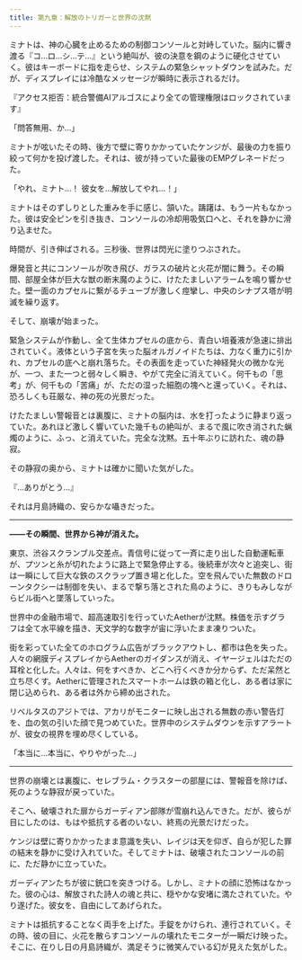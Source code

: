 ```yaml
---
title: 第九章：解放のトリガーと世界の沈黙
---
```


ミナトは、神の心臓を止めるための制御コンソールと対峙していた。脳内に響き渡る『コ…ロ…シ…テ…』という絶叫が、彼の決意を鋼のように硬化させていく。彼はキーボードに指を走らせ、システムの緊急シャットダウンを試みた。だが、ディスプレイには冷酷なメッセージが瞬時に表示されるだけ。

『アクセス拒否：統合警備AIアルゴスにより全ての管理権限はロックされています』

「問答無用、か…」

ミナトが呟いたその時、後方で壁に寄りかかっていたケンジが、最後の力を振り絞って何かを投げ渡した。それは、彼が持っていた最後のEMPグレネードだった。

「やれ、ミナト…！ 彼女を…解放してやれ…！」

ミナトはそのずしりとした重みを手に感じ、頷いた。躊躇は、もう一片もなかった。彼は安全ピンを引き抜き、コンソールの冷却用吸気口へと、それを静かに滑り込ませた。

時間が、引き伸ばされる。三秒後、世界は閃光に塗りつぶされた。

爆発音と共にコンソールが吹き飛び、ガラスの破片と火花が闇に舞う。その瞬間、部屋全体が巨大な獣の断末魔のように、けたたましいアラームを鳴り響かせた。壁一面のカプセルに繋がるチューブが激しく痙攣し、中央のシナプス塔が明滅を繰り返す。

そして、崩壊が始まった。

緊急システムが作動し、全て生体カプセルの底から、青白い培養液が急速に排出されていく。液体という子宮を失った脳オルガノイドたちは、力なく重力に引かれ、カプセルの底へと崩れ落ちた。その表面を走っていた神経発火の微かな光が、一つ、また一つと弱々しく瞬き、やがて完全に消えていく。何千もの「思考」が、何千もの「苦痛」が、ただの湿った細胞の塊へと還っていく。それは、恐ろしくも荘厳な、神の死の光景だった。

けたたましい警報音とは裏腹に、ミナトの脳内は、水を打ったように静まり返っていた。あれほど激しく響いていた幾千もの絶叫が、まるで風に吹き消された蝋燭のように、ふっ、と消えていた。完全な沈黙。五十年ぶりに訪れた、魂の静寂。

その静寂の奥から、ミナトは確かに聞いた気がした。

『…ありがとう…』

それは月島詩織の、安らかな囁きだった。

***

**――その瞬間、世界から神が消えた。**

東京、渋谷スクランブル交差点。青信号に従って一斉に走り出した自動運転車が、プツンと糸が切れたように路上で緊急停止する。後続車が次々と追突し、街は一瞬にして巨大な鉄のスクラップ置き場と化した。空を飛んでいた無数のドローンタクシーは制御を失い、まるで撃ち落とされた鳥のように、きりもみしながらビル街へと墜落していった。

世界中の金融市場で、超高速取引を行っていたAetherが沈黙。株価を示すグラフは全て水平線を描き、天文学的な数字が宙に浮いたまま凍りついた。

街を彩っていた全てのホログラム広告がブラックアウトし、都市は色を失った。人々の網膜ディスプレイからAetherのガイダンスが消え、イヤージェルはただの耳栓と化した。人々は、何をすべきか、どこへ行くべきか分からず、ただ呆然と立ち尽くす。Aetherに管理されたスマートホームは鉄の箱と化し、ある者は家に閉じ込められ、ある者は外から締め出された。

リベルタスのアジトでは、アカリがモニターに映し出される無数の赤い警告灯を、血の気の引いた顔で見つめていた。世界中のシステムダウンを示すアラートが、彼女の視界を埋め尽くしている。

「本当に…本当に、やりやがった…」

***

世界の崩壊とは裏腹に、セレブラム・クラスターの部屋には、警報音を除けば、死のような静寂が戻っていた。

そこへ、破壊された扉からガーディアン部隊が雪崩れ込んできた。だが、彼らが目にしたのは、もはや抵抗する者のいない、終焉の光景だけだった。

ケンジは壁に寄りかかったまま意識を失い、レイジは天を仰ぎ、自らが犯した罪の結末を静かに受け入れていた。そしてミナトは、破壊されたコンソールの前に、ただ静かに立っていた。

ガーディアンたちが彼に銃口を突きつける。しかし、ミナトの顔に恐怖はなかった。彼の心は、解放された詩人の魂と共に、穏やかな安堵に満たされていた。やり遂げた。彼女を、自由にしてあげられた。

ミナトは抵抗することなく両手を上げた。手錠をかけられ、連行されていく。その時、彼の目に、火花を散らすコンソールの壊れたモニターが一瞬だけ映った。そこに、在りし日の月島詩織が、満足そうに微笑んでいる幻が見えた気がした。
